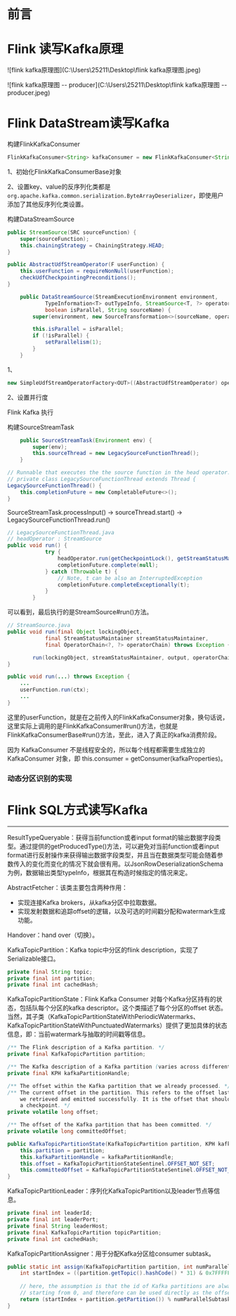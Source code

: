 # 前言

# Flink 读写Kafka原理

![flink kafka原理图](C:\Users\25211\Desktop\flink kafka原理图.jpeg)

![flink kafka原理图 -- producer](C:\Users\25211\Desktop\flink kafka原理图 -- producer.jpeg)



# Flink DataStream读写Kafka

构建FlinkKafkaConsumer

```java
FlinkKafkaConsumer<String> kafkaConsumer = new FlinkKafkaConsumer<String>("sensor", new SimpleStringSchema(), props);
```

1、初始化FlinkKafkaConsumerBase对象

2、设置key、value的反序列化类都是`org.apache.kafka.common.serialization.ByteArrayDeserializer`，即使用户添加了其他反序列化类设置。



构建DataStreamSource

```java
public StreamSource(SRC sourceFunction) {
    super(sourceFunction);
    this.chainingStrategy = ChainingStrategy.HEAD;
}
```



```java
public AbstractUdfStreamOperator(F userFunction) {
	this.userFunction = requireNonNull(userFunction);
	checkUdfCheckpointingPreconditions();
}
```



```java
	public DataStreamSource(StreamExecutionEnvironment environment,
			TypeInformation<T> outTypeInfo, StreamSource<T, ?> operator,
			boolean isParallel, String sourceName) {
		super(environment, new SourceTransformation<>(sourceName, operator, outTypeInfo, environment.getParallelism()));

		this.isParallel = isParallel;
		if (!isParallel) {
			setParallelism(1);
		}
	}
```

1、

```java
new SimpleUdfStreamOperatorFactory<OUT>((AbstractUdfStreamOperator) operator); // operator : StreamSource
```

2、设置并行度

Flink Kafka 执行

构建SourceStreamTask

```java
	public SourceStreamTask(Environment env) {
		super(env);
		this.sourceThread = new LegacySourceFunctionThread();
	}
```



```java
// Runnable that executes the the source function in the head operator.
// private class LegacySourceFunctionThread extends Thread {
LegacySourceFunctionThread() {
	this.completionFuture = new CompletableFuture<>();
}
```

SourceStreamTask.processInput() -> sourceThread.start() -> LegacySourceFunctionThread.run()

```java
// LegacySourceFunctionThread.java
// headOperator : StreamSource
public void run() {
			try {
				headOperator.run(getCheckpointLock(), getStreamStatusMaintainer(), operatorChain);
				completionFuture.complete(null);
			} catch (Throwable t) {
				// Note, t can be also an InterruptedException
				completionFuture.completeExceptionally(t);
			}
		}
```

可以看到，最后执行的是StreamSource#run()方法。

```java
// StreamSource.java
public void run(final Object lockingObject,
			final StreamStatusMaintainer streamStatusMaintainer,
			final OperatorChain<?, ?> operatorChain) throws Exception {

		run(lockingObject, streamStatusMaintainer, output, operatorChain);
}

public void run(...) throws Exception {
	...
	userFunction.run(ctx);
	...
}
```

这里的userFunction，就是在之前传入的FlinkKafkaConsumer对象，换句话说，这里实际上调用的是FlinkKafkaConsumer#run()方法，也就是FlinkKafkaConsumerBase#run()方法，至此，进入了真正的kafka消费阶段。



因为 KafkaConsumer 不是线程安全的，所以每个线程都需要生成独立的 KafkaConsumer 对象，即 this.consumer = getConsumer(kafkaProperties)。



### 动态分区识别的实现





# Flink SQL方式读写Kafka



------------------------------------------

ResultTypeQueryable：获得当前function或者input format的输出数据字段类型。通过提供的getProducedType()方法，可以避免对当前function或者input format进行反射操作来获得输出数据字段类型，并且当在数据类型可能会随着参数传入的变化而变化的情况下就会很有用。以JsonRowDeserializationSchema为例，数据输出类型typeInfo，根据其在构造时候指定的情况来定。

AbstractFetcher：该类主要包含两种作用：

* 实现连接Kafka brokers，从kafka分区中拉取数据。
* 实现发射数据和追踪offset的逻辑，以及可选的时间戳分配和watermark生成功能。

Handover：hand over（切换）。

KafkaTopicPartition：Kafka topic中分区的flink description，实现了Serializable接口。

```java
private final String topic;
private final int partition;
private final int cachedHash;
```

KafkaTopicPartitionState：Flink Kafka Consumer 对每个Kafka分区持有的状态，包括队每个分区的kafka descriptor。这个类描述了每个分区的offset 状态。当然，其子类（KafkaTopicPartitionStateWithPeriodicWatermarks、KafkaTopicPartitionStateWithPunctuatedWatermarks）提供了更加具体的状态信息，即：当前watermark与抽取的时间戳等信息。

```java
/** The Flink description of a Kafka partition. */
private final KafkaTopicPartition partition;

/** The Kafka description of a Kafka partition (varies across different Kafka versions). */
private final KPH kafkaPartitionHandle;

/** The offset within the Kafka partition that we already processed. */
/** The current offset in the partition. This refers to the offset last element that
	we retrieved and emitted successfully. It is the offset that should be stored in
	a checkpoint. */
private volatile long offset;

/** The offset of the Kafka partition that has been committed. */
private volatile long committedOffset;

public KafkaTopicPartitionState(KafkaTopicPartition partition, KPH kafkaPartitionHandle) {
	this.partition = partition;
	this.kafkaPartitionHandle = kafkaPartitionHandle;
	this.offset = KafkaTopicPartitionStateSentinel.OFFSET_NOT_SET;
	this.committedOffset = KafkaTopicPartitionStateSentinel.OFFSET_NOT_SET;
}
```

KafkaTopicPartitionLeader：序列化KafkaTopicPartition以及leader节点等信息。

```java
private final int leaderId;
private final int leaderPort;
private final String leaderHost;
private final KafkaTopicPartition topicPartition;
private final int cachedHash;
```

KafkaTopicPartitionAssigner：用于分配Kafka分区给consumer subtask。

```java
public static int assign(KafkaTopicPartition partition, int numParallelSubtasks) {
	int startIndex = ((partition.getTopic().hashCode() * 31) & 0x7FFFFFFF) % numParallelSubtasks;
		
	// here, the assumption is that the id of Kafka partitions are always ascending
	// starting from 0, and therefore can be used directly as the offset clockwise from the start index
	return (startIndex + partition.getPartition()) % numParallelSubtasks;
}
```




